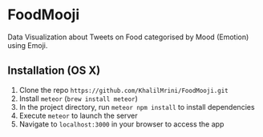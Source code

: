 # FoodMooji

Data Visualization about Tweets on Food categorised by Mood (Emotion) using Emoji.

## Installation (OS X)

1. Clone the repo `https://github.com/KhalilMrini/FoodMooji.git`
2. Install `meteor` (`brew install meteor`)
3. In the project directory, run `meteor npm install` to install dependencies
4. Execute `meteor` to launch the server
5. Navigate to `localhost:3000` in your browser to access the app
